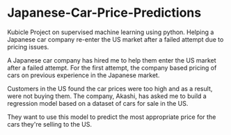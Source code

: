 # Japanese-Car-Price-Predictions
Kubicle Project on supervised machine learning using python. Helping a Japanese car company re-enter the US market after a failed attempt due to pricing issues.

A Japanese car company has hired me to help them enter the US market after a failed attempt. For the first attempt, the company based pricing of cars on previous experience in the Japanese market.

Customers in the US found the car prices were too high and as a result, were not buying them. The company, Akashi, has asked me to build a regression model based on a dataset of cars for sale in the US.

They want to use this model to predict the most appropriate price for the cars they're selling to the US.
